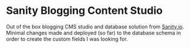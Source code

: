 # Sanity Blogging Content Studio

Out of the box blogging CMS studio and database solution from [Sanity.io](https://sanity.io). Minimal changes made and deployed (so far) to the database schema in order to create the custom fields I was looking for.
